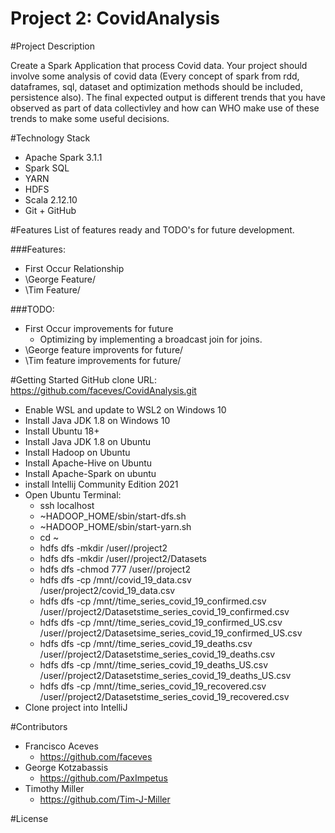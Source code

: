 # Project 2: CovidAnalysis

#Project Description

Create a Spark Application that process Covid data. Your project should involve some 
analysis of covid data (Every concept of spark from rdd, dataframes, sql, dataset and 
optimization methods should be included, persistence also). The final expected output 
is different trends that you have observed as part of data collectivley and how can WHO
make use of these trends to make some useful decisions.

#Technology Stack
- Apache Spark 3.1.1
- Spark SQL
- YARN
- HDFS
- Scala 2.12.10
- Git + GitHub


#Features
List of features ready and TODO's for future development.

###Features:
- First Occur Relationship
- \George Feature/
- \Tim Feature/

###TODO:
- First Occur improvements for future
  - Optimizing by implementing a broadcast join for joins.
- \George feature improvents for future/
- \Tim feature improvements for future/  

#Getting Started
GitHub clone URL: https://github.com/faceves/CovidAnalysis.git

- Enable WSL and update to WSL2 on Windows 10 
- Install Java JDK 1.8 on Windows 10
- Install Ubuntu 18+
- Install Java JDK 1.8 on Ubuntu
- Install Hadoop on Ubuntu
- Install Apache-Hive on Ubuntu
- Install Apache-Spark on ubuntu
- install Intellij Community Edition 2021
- Open Ubuntu Terminal:
    - ssh localhost
    - ~HADOOP_HOME/sbin/start-dfs.sh
    - ~HADOOP_HOME/sbin/start-yarn.sh
    - cd ~
    - hdfs dfs -mkdir /user/<username>/project2
    - hdfs dfs -mkdir /user/<username>/project2/Datasets  
    - hdfs dfs -chmod 777 /user/<username>/project2
    - hdfs dfs -cp /mnt/<path to files>/covid_19_data.csv /user/project2/covid_19_data.csv
    - hdfs dfs -cp /mnt/<path to files>/time_series_covid_19_confirmed.csv /user/<username>/project2/Datasetstime_series_covid_19_confirmed.csv
    - hdfs dfs -cp /mnt/<path to files>/time_series_covid_19_confirmed_US.csv /user/<username>/project2/Datasetsime_series_covid_19_confirmed_US.csv
    - hdfs dfs -cp /mnt/<path to files>/time_series_covid_19_deaths.csv /user/<username>/project2/Datasetstime_series_covid_19_deaths.csv
    - hdfs dfs -cp /mnt/<path to files>/time_series_covid_19_deaths_US.csv /user/<username>/project2/Datasetstime_series_covid_19_deaths_US.csv
    - hdfs dfs -cp /mnt/<path to files>/time_series_covid_19_recovered.csv /user/<username>/project2/Datasetstime_series_covid_19_recovered.csv 
- Clone project into IntelliJ
    
#Contributors
- Francisco Aceves
  - https://github.com/faceves
- George Kotzabassis
  - https://github.com/PaxImpetus
- Timothy Miller
  - https://github.com/Tim-J-Miller
    
#License